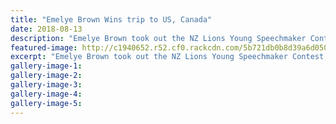 ```yaml
---
title: "Emelye Brown Wins trip to US, Canada"
date: 2018-08-13
description: "Emelye Brown took out the NZ Lions Young Speechmaker Contest, earning a trip to North America..."
featured-image: http://c1940652.r52.cf0.rackcdn.com/5b721db0b8d39a6d0500090f/Emelye-Brown-NZ-Lions-Speech-Chron-13-Aug.gif
excerpt: "Emelye Brown took out the NZ Lions Young Speechmaker Contest, earning a trip to North America in December."
gallery-image-1: 
gallery-image-2: 
gallery-image-3: 
gallery-image-4: 
gallery-image-5: 
---
```

